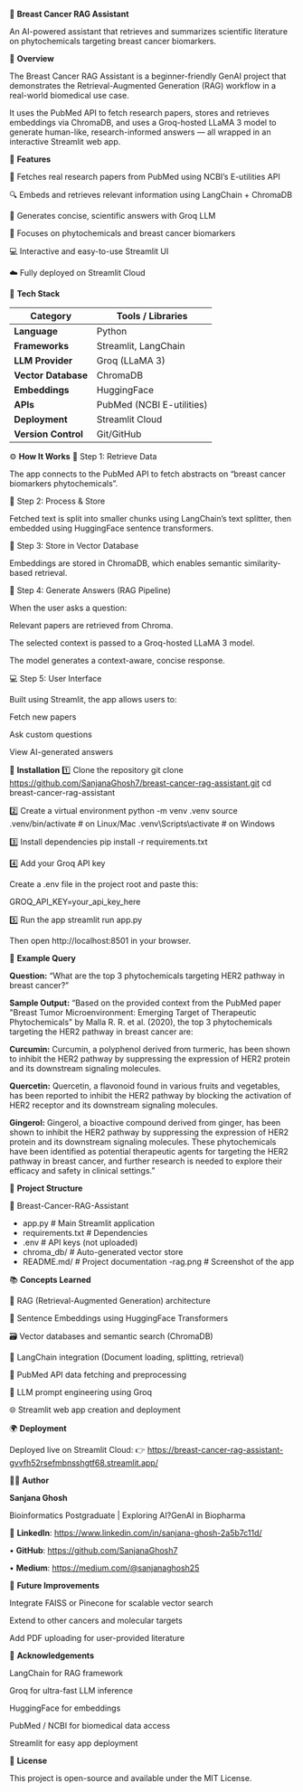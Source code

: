 🌸 **Breast Cancer RAG Assistant**

An AI-powered assistant that retrieves and summarizes scientific literature on phytochemicals targeting breast cancer biomarkers.

🧠 **Overview**

The Breast Cancer RAG Assistant is a beginner-friendly GenAI project that demonstrates the Retrieval-Augmented Generation (RAG) workflow in a real-world biomedical use case.

It uses the PubMed API to fetch research papers, stores and retrieves embeddings via ChromaDB, and uses a Groq-hosted LLaMA 3 model to generate human-like, research-informed answers — all wrapped in an interactive Streamlit web app.

🚀 **Features**

🧬 Fetches real research papers from PubMed using NCBI’s E-utilities API

🔍 Embeds and retrieves relevant information using LangChain + ChromaDB

💬 Generates concise, scientific answers with Groq LLM

🌿 Focuses on phytochemicals and breast cancer biomarkers

💻 Interactive and easy-to-use Streamlit UI

☁️ Fully deployed on Streamlit Cloud

🧩 **Tech Stack**

| Category            | Tools / Libraries         |
| ------------------- | ------------------------- |
| **Language**        | Python                    |
| **Frameworks**      | Streamlit, LangChain      |
| **LLM Provider**    | Groq (LLaMA 3)            |
| **Vector Database** | ChromaDB                  |
| **Embeddings**      | HuggingFace               |
| **APIs**            | PubMed (NCBI E-utilities) |
| **Deployment**      | Streamlit Cloud           |
| **Version Control** | Git/GitHub                |

⚙️ **How It Works**
🧮 Step 1: Retrieve Data

The app connects to the PubMed API to fetch abstracts on “breast cancer biomarkers phytochemicals”.

🧱 Step 2: Process & Store

Fetched text is split into smaller chunks using LangChain’s text splitter, then embedded using HuggingFace sentence transformers.

💾 Step 3: Store in Vector Database

Embeddings are stored in ChromaDB, which enables semantic similarity-based retrieval.

🧠 Step 4: Generate Answers (RAG Pipeline)

When the user asks a question:

Relevant papers are retrieved from Chroma.

The selected context is passed to a Groq-hosted LLaMA 3 model.

The model generates a context-aware, concise response.

💻 Step 5: User Interface

Built using Streamlit, the app allows users to:

Fetch new papers

Ask custom questions

View AI-generated answers 

🧰 **Installation**
1️⃣ Clone the repository
git clone https://github.com/SanjanaGhosh7/breast-cancer-rag-assistant.git
cd breast-cancer-rag-assistant

2️⃣ Create a virtual environment
python -m venv .venv
source .venv/bin/activate   # on Linux/Mac
.venv\Scripts\activate      # on Windows

3️⃣ Install dependencies
pip install -r requirements.txt

4️⃣ Add your Groq API key

Create a .env file in the project root and paste this:

GROQ_API_KEY=your_api_key_here

5️⃣ Run the app
streamlit run app.py

Then open http://localhost:8501
 in your browser.

🧬 **Example Query**

**Question:**
“What are the top 3 phytochemicals targeting HER2 pathway in breast cancer?”

**Sample Output:**
“Based on the provided context from the PubMed paper "Breast Tumor Microenvironment: Emerging Target of Therapeutic Phytochemicals" by Malla R. R. et al. (2020), the top 3 phytochemicals targeting the HER2 pathway in breast cancer are:

**Curcumin:** Curcumin, a polyphenol derived from turmeric, has been shown to inhibit the HER2 pathway by suppressing the expression of HER2 protein and its downstream signaling molecules.

**Quercetin:** Quercetin, a flavonoid found in various fruits and vegetables, has been reported to inhibit the HER2 pathway by blocking the activation of HER2 receptor and its downstream signaling molecules.

**Gingerol:** Gingerol, a bioactive compound derived from ginger, has been shown to inhibit the HER2 pathway by suppressing the expression of HER2 protein and its downstream signaling molecules.
These phytochemicals have been identified as potential therapeutic agents for targeting the HER2 pathway in breast cancer, and further research is needed to explore their efficacy and safety in clinical settings.”

📂 **Project Structure**

📁 Breast-Cancer-RAG-Assistant

- app.py                  # Main Streamlit application
- requirements.txt        # Dependencies
- .env                    # API keys (not uploaded)
- chroma_db/              # Auto-generated vector store
- README.md/              # Project documentation
     -rag.png             # Screenshot of the app

📚 **Concepts Learned**

🧠 RAG (Retrieval-Augmented Generation) architecture

🔡 Sentence Embeddings using HuggingFace Transformers

🗃️ Vector databases and semantic search (ChromaDB)

🧩 LangChain integration (Document loading, splitting, retrieval)

🧬 PubMed API data fetching and preprocessing

💬 LLM prompt engineering using Groq

🌐 Streamlit web app creation and deployment

🌍 **Deployment**

Deployed live on Streamlit Cloud:
👉 https://breast-cancer-rag-assistant-gvvfh52rsefmbnsshgtf68.streamlit.app/

🧑‍💻 **Author**

**Sanjana Ghosh**

Bioinformatics Postgraduate | Exploring AI?GenAI in Biopharma

🔗 **LinkedIn**: https://www.linkedin.com/in/sanjana-ghosh-2a5b7c11d/ 

• **GitHub**: https://github.com/SanjanaGhosh7

• **Medium**: https://medium.com/@sanjanaghosh25 

🧭 **Future Improvements**

Integrate FAISS or Pinecone for scalable vector search

Extend to other cancers and molecular targets

Add PDF uploading for user-provided literature

💖 **Acknowledgements**

LangChain for RAG framework

Groq for ultra-fast LLM inference

HuggingFace for embeddings

PubMed / NCBI for biomedical data access

Streamlit for easy app deployment

📜 **License**

This project is open-source and available under the MIT License.
